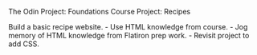 The Odin Project: Foundations Course
Project: Recipes

Build a basic recipe website.
    - Use HTML knowledge from course.
    - Jog memory of HTML knowledge from Flatiron prep work.
    - Revisit project to add CSS.